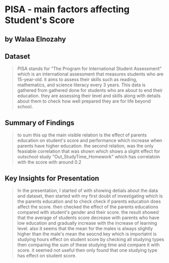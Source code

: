 # PISA - main factors affecting Student's Score
## by Walaa Elnozahy

## Dataset

> PISA stands for "The Program for International Student Assessment" which is an international assessment that measures students who are 15-year-old. it aims to assess their skills such as reading, mathematics, and science literacy every 3 years. This data is gathered from gathered done for students who are about to end their education. they are assessing their level and skills  along with details about them to check how well prepared they are for life beyond school.


## Summary of Findings

>  to sum this up the main visible relation is the effect of parents education on student's score and performance which increase when parents have higher education. 
> the second relation, was the only feasiable correlation that was shown which shows a slight effect for outschool study "Out_StudyTime_Homework" which has correlatoin with the score with around 0.2


## Key Insights for Presentation

> In the presentation, I started of with showing detials about the data and dataset, then started with my first doubt of investigating  which is the parents education and to check check if parents education does affect the score. then checked the effect of the parents educations compared with student's gender and their score.
> the result showed that the average of students score decrease with parents who have low education and gradually increase with the increase of learning level. also it seems that the mean for the males is always slightly higher than the male's mean 
> the seocnd key which is importatnt is studying hours effect on student score by checking all studying types then comparing the sum of these studying time and compare it with score. 
it seemed not useful then only found that one studying type has effect on student score. 

